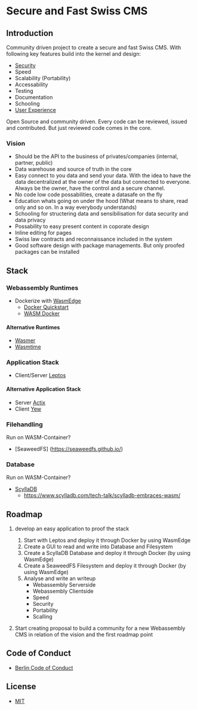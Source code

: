 # Secure and Fast Swiss CMS

## Introduction
Community driven project to create a secure and fast Swiss CMS. With following key features build into the kernel and design:
* [Security](documents/specifications/security.md)
* Speed
* Scalability (Portability)
* Accessability
* Testing
* Documentation
* Schooling
* [User Experience](documents/specifications/user_experience.md)

Open Source and community driven. Every code can be reviewed, issued and contributed. But just reviewed code comes in the core.

### Vision
* Should be the API to the business of privates/companies (internal, partner, public)
* Data warehouse and source of truth in the core
* Easy connect to you data and send your data. With the idea to have the data decentralized at the owner of the data but connected to everyone. Always be the owner, have the control and a secure channel.
* No code low code possabilities, create a datasafe on the fly
* Education whats going on under the hood (What means to share, read only and so on. In a way everybody understands)
* Schooling for structering data and sensibilisation for data security and data privacy
* Possability to easy present content in coporate design
* Inline editing for pages
* Swiss law contracts and reconnaissance included in the system
* Good software design with package managements. But only proofed packages can be installed

## Stack
### Webassembly Runtimes
* Dockerize with [WasmEdge](https://github.com/WasmEdge/WasmEdge)
  * [Docker Quickstart](https://wasmedge.org/docs/start/getting-started/quick_start_docker/)
  * [WASM Docker](https://docs.docker.com/desktop/wasm/)

#### Alternative Runtimes
* [Wasmer](https://wasmer.io/)
* [Wasmtime](https://wasmtime.dev/)


### Application Stack
* Client/Server [Leptos](https://www.leptos.dev/)

#### Alternative Application Stack
* Server [Actix](https://actix.rs/)
* Client [Yew](https://yew.rs/)

### Filehandling
Run on WASM-Container?
* [SeaweedFS] (https://seaweedfs.github.io/)

### Database
Run on WASM-Container?
* [ScyllaDB](https://www.scylladb.com/)
    * https://www.scylladb.com/tech-talk/scylladb-embraces-wasm/

## Roadmap
1. develop an easy application to proof the stack
   1. Start with Leptos and deploy it through Docker by using WasmEdge
   2. Create a GUI to read and write into Database and Filesystem
   3. Create a ScyllaDB Database and deploy it through Docker (by using WasmEdge)
   4. Create a SeaweedFS Filesystem and deploy it through Docker (by using WasmEdge)
   5. Analyse and write an writeup
      * Webassembly Serverside
      * Webassembly Clientside
      * Speed
      * Security
      * Portability
      * Scalling

2. Start creating proposal to build a community for a new Webassembly CMS in relation of the vision and the first roadmap point

## Code of Conduct
* [Berlin Code of Conduct](https://berlincodeofconduct.org/)

## License
* [MIT](https://mit-license.org/)